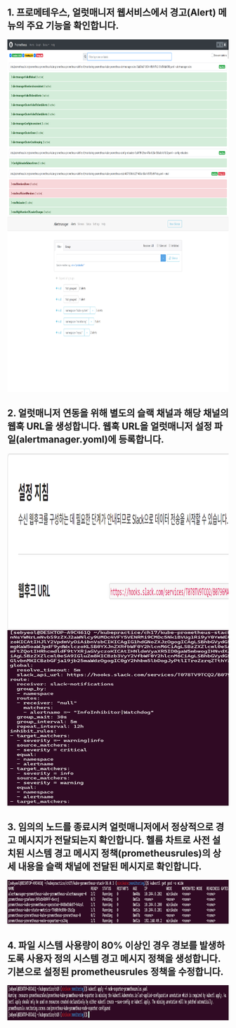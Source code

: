 ## 1. 프로메테우스, 얼럿매니저 웹서비스에서 경고(Alert) 메뉴의 주요 기능을 확인합니다.

<img src="images/alert.png" width="800" height="400"/>

<img src="images/alert-manage.png" width="800" height="400"/>

## 2. 얼럿매니저 연동을 위해 별도의 슬랙 채널과 해당 채널의 웹훅 URL을 생성합니다. 웹훅 URL을 얼럿매니저 설정 파일(alertmanager.yoml)에 등록합니다.

<img src="images/webhook.png" width="800" height="400"/>

<img src="images/secret.png" width="800" height="400"/>

## 3. 임의의 노드를 종료시켜 얼럿매니저에서 정상적으로 경고 메시지가 전달되는지 확인합니다. 헬름 차트로 사전 설치된 시스템 경고 메시지 정책(prometheusrules)의 상세 내용을 슬랙 채널에 전달된 메시지로 확인합니다.

<img src="images/poweroff.png" width="800" height="100"/>

## 4. 파일 시스템 사용량이 80% 이상인 경우 경보를 발생하도록 사용자 정의 시스템 경고 메시지 정책을 생성합니다. 기본으로 설정된 prometheusrules 정책을 수정합니다.

<img src="images/20.png" width="800" height="80"/>
